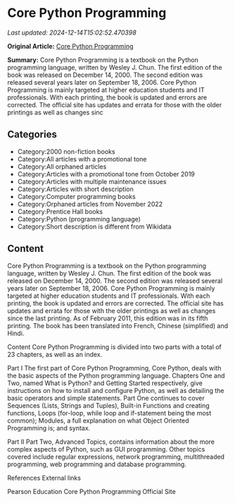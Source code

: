# Core Python Programming

_Last updated: 2024-12-14T15:02:52.470398_

**Original Article:** [Core Python Programming](https://en.wikipedia.org/wiki/Core_Python_Programming)

**Summary:** Core Python Programming is a textbook on the Python programming language, written by Wesley J. Chun. The first edition of the book was released on December 14, 2000. The second edition was released several years later on September 18, 2006. Core Python Programming is mainly targeted at higher education students and IT professionals.
With each printing, the book is updated and errors are corrected. The official site has updates and errata for those with the older printings as well as changes sinc

## Categories
- Category:2000 non-fiction books
- Category:All articles with a promotional tone
- Category:All orphaned articles
- Category:Articles with a promotional tone from October 2019
- Category:Articles with multiple maintenance issues
- Category:Articles with short description
- Category:Computer programming books
- Category:Orphaned articles from November 2022
- Category:Prentice Hall books
- Category:Python (programming language)
- Category:Short description is different from Wikidata

## Content

Core Python Programming is a textbook on the Python programming language, written by Wesley J. Chun. The first edition of the book was released on December 14, 2000. The second edition was released several years later on September 18, 2006. Core Python Programming is mainly targeted at higher education students and IT professionals.
With each printing, the book is updated and errors are corrected. The official site has updates and errata for those with the older printings as well as changes since the last printing. As of February 2011, this edition was in its fifth printing.
The book has been translated into French, Chinese (simplified) and Hindi.

Content
Core Python Programming is divided into two parts with a total of 23 chapters, as well as an index.

Part I
The first part of Core Python Programming, Core Python, deals with the basic aspects of the Python programming language. Chapters One and Two, named What is Python? and Getting Started respectively, give instructions on how to install and configure Python, as well as detailing the basic operators and simple statements. Part One continues to cover Sequences (Lists, Strings and Tuples), Built-in Functions and creating functions, Loops (for-loop, while loop and if-statement being the most common); Modules, a full explanation on what Object Oriented Programming is; and syntax.

Part II
Part Two, Advanced Topics, contains information about the more complex aspects of Python, such as GUI programming. Other topics covered include regular expressions, network programming, multithreaded programming, web programming and database programming.

References
External links

Pearson Education
Core Python Programming Official Site
